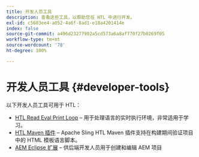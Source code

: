 ```yaml
---
title: 开发人员工具
description: 查看这些工具，以帮助您在 HTL 中进行开发。
exl-id: c5683ee4-a052-4a6f-8ad1-e18a4201414e
index: false
source-git-commit: a496d23277902a5cd573a6a8af770f27b0269f05
workflow-type: tm+mt
source-wordcount: '78'
ht-degree: 100%

---
```



# 开发人员工具 {#developer-tools}

以下开发人员工具可用于 HTL：

* [HTL Read Eval Print Loop](https://github.com/adobe/aem-htl-repl) – 用于处理语言的实时执行环境，非常适用于学习。
* [HTL Maven 插件](https://sling.apache.org/components/htl-maven-plugin/) – Apache Sling HTL Maven 插件支持在构建期间验证项目中的 HTML 模板语言脚本。
* [AEM Eclipse 扩展](https://experienceleague.adobe.com/zh-hans/docs/experience-manager-cloud-service/content/implementing/developer-tools/eclipse) – 供后端开发人员用于创建和编辑 AEM 项目
